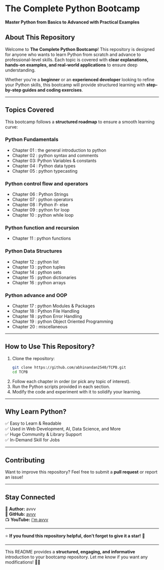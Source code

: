 
# **The Complete Python Bootcamp**  
**Master Python from Basics to Advanced with Practical Examples**  

## **About This Repository**  
Welcome to **The Complete Python Bootcamp**! This repository is designed for anyone who wants to learn Python from scratch and advance to professional-level skills. Each topic is covered with **clear explanations, hands-on examples, and real-world applications** to ensure deep understanding.  

Whether you're a **beginner** or an **experienced developer** looking to refine your Python skills, this bootcamp will provide structured learning with **step-by-step guides and coding exercises**.  

---

## **Topics Covered**  
This bootcamp follows a **structured roadmap** to ensure a smooth learning curve:  

### **Python Fundamentals**  
- Chapter 01 : the general introduction to python
- Chapter 02 : python syntax and comments 
- Chapter 03: Python Variables & constants
- Chapter 04 : Python data types
- Chapter 05 : python typecasting

  

### **Python control flow and operators**  
- Chapter 06 : Python Strings 
- Chapter 07 : python operators 
- Chapter 08 : Python if- else 
- Chapter 09 : python for loop
- Chapter 10 : python while loop 


### **Python function and recursion**  
- Chapter 11 : python functions 

### **Python Data Structures**  
- Chapter 12 : python list  
- Chapter 13 : python tuples  
- Chapter 14 : python sets  
- Chapter 15 : python dictionaries  
- Chapter 16 : python arrays 


### **Python advance and OOP**  
- Chapter 17 : python Modules & Packages 
- Chapter 18 : Python File Handling
- Chapter 18 : python Error Handling
- Chapter 19 : python Object Oriented Programming
- Chapter 20 : miscellaneous 

---

## **How to Use This Repository?**  
1. Clone the repository:  
   ```bash
   git clone https://github.com/abhinandan2540/TCPB.git
   cd TCPB
   ```
2. Follow each chapter in order (or pick any topic of interest).  
3. Run the Python scripts provided in each section.  
4. Modify the code and experiment with it to solidify your learning.  

---

## **Why Learn Python?**  
✅ Easy to Learn & Readable  
✅ Used in Web Development, AI, Data Science, and More  
✅ Huge Community & Library Support  
✅ In-Demand Skill for Jobs  

---

## **Contributing**  
   Want to improve this repository? Feel free to submit a **pull request** or report an issue!  

---

## **Stay Connected**  
📌 **Author:** avvv  
🔗 **GitHub:** [avvv](https://github.com/abhinandan2540)  
📺 **YouTube:** [i'm avvv](https://www.youtube.com/channel/UCH_3dW9zdd-8Aio3ePKj3KA)  

---

⭐ **If you found this repository helpful, don’t forget to give it a star!** 🌟  

---

This README provides a **structured, engaging, and informative** introduction to your bootcamp repository. Let me know if you want any modifications! 🚀🔥
